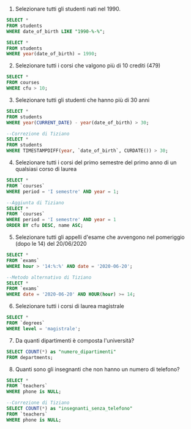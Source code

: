 1. Selezionare tutti gli studenti nati nel 1990.

```sql
SELECT *
FROM students
WHERE date_of_birth LIKE "1990-%-%";
```

```sql
SELECT *
FROM students
WHERE year(date_of_birth) = 1990;
```

2. Selezionare tutti i corsi che valgono più di 10 crediti (479)

```sql
SELECT *
FROM courses
WHERE cfu > 10;
```

3.  Selezionare tutti gli studenti che hanno più di 30 anni

```sql
SELECT *
FROM students
WHERE year(CURRENT_DATE) - year(date_of_birth) > 30;
```

```sql
--Correzione di Tiziano
SELECT *
FROM students
WHERE TIMESTAMPDIFF(year, `date_of_birth`, CURDATE()) > 30;
```

4. Selezionare tutti i corsi del primo semestre del primo anno di un qualsiasi corso di laurea

```sql
SELECT *
FROM `courses`
WHERE period = 'I semestre' AND year = 1;
```

```sql
--Aggiunta di Tiziano
SELECT *
FROM `courses`
WHERE period = 'I semestre' AND year = 1
ORDER BY cfu DESC, name ASC;
```

5. Selezionare tutti gli appelli d'esame che avvengono nel pomeriggio (dopo le 14) del 20/06/2020

```sql
SELECT *
FROM `exams`
WHERE hour > '14:%:%' AND date = '2020-06-20';
```

```sql
--Metodo alternativo di Tiziano
SELECT *
FROM `exams`
WHERE date = '2020-06-20' AND HOUR(hour) >= 14;
```

6.  Selezionare tutti i corsi di laurea magistrale

```sql
SELECT *
FROM `degrees`
WHERE level = 'magistrale';
```

7. Da quanti dipartimenti è composta l'università?

```sql
SELECT COUNT(*) as "numero_dipartimenti"
FROM departments;
```

8.  Quanti sono gli insegnanti che non hanno un numero di telefono?

```sql
SELECT *
FROM `teachers`
WHERE phone is NULL;
```

```sql
--Correzione di Tiziano
SELECT COUNT(*) as "insegnanti_senza_telefono"
FROM `teachers`
WHERE phone is NULL;
```
